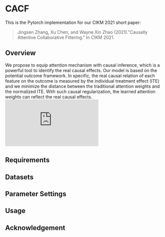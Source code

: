 # CACF
This is the Pytorch implementation for our CIKM 2021 short paper:
> Jingsen Zhang, Xu Chen, and Wayne Xin Zhao (2021)."Causally Attentive Collaborative Filtering." In CIKM 2021. 
## Overview
We propose to equip attention mechanism with causal inference, which is a powerful tool to identify the real causal effects. Our model is based on the potential outcome framework. In specific, the real causal relation of each feature on the outcome is measured by the individual treatment effect (ITE) and we minimize the distance between the traditional attention weights and the normalized ITE. With such causal regularization, the learned attention weights can reflect the real causal effects.
![image](https://github.com/JingsenZhang/CACF/blob/master/model.pdf)
## Requirements
## Datasets
## Parameter Settings
## Usage
## Acknowledgement
